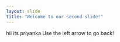 ```yaml
---
layout: slide
title: "Welcome to our second slide!"
---
```

hii its priyanka
Use the left arrow to go back!
